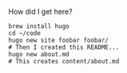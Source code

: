 How did I get here?

    brew install hugo
    cd ~/code
    hugo new site foobar foobar/
    # Then I created this README...
    hugo new about.md
    # This creates content/about.md




    
